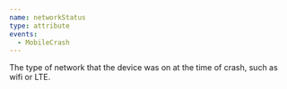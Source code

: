 ```yaml
---
name: networkStatus
type: attribute
events:
  - MobileCrash
---
```


The type of network that the device was on at the time of crash, such as wifi or LTE.